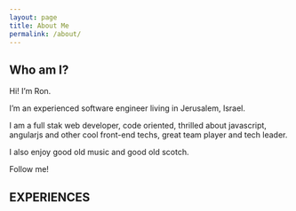 ```yaml
---
layout: page
title: About Me
permalink: /about/
---
```


## <i class="fa fa-user"></i> Who am I?
Hi! I’m Ron.

I’m an experienced software engineer living in Jerusalem, Israel.

I am a full stak web developer, code oriented,  thrilled about javascript, angularjs and other cool front-end techs, great team player and tech leader.

I also enjoy good old music and good old scotch.

Follow me!

<i class="fa fa-briefcase"></i>
## EXPERIENCES 
